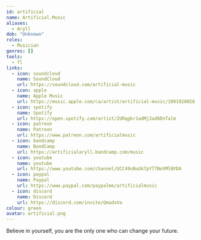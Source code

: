 ```yaml
---
id: artificial
name: Artificial.Music
aliases:
  - Aryll
dob: "Unknown"
roles:
  - Musician
genres: []
tools:
  - fl
links:
  - icon: soundcloud
    name: SoundCloud
    url: https://soundcloud.com/artificial-music
  - icon: apple
    name: Apple Music
    url: https://music.apple.com/ca/artist/artificial-music/1091920028
  - icon: spotify
    name: Spotify
    url: https://open.spotify.com/artist/2URqgkr1adMj2ad6DnTalm
  - icon: patreon
    name: Patreon
    url: https://www.patreon.com/artificialmusic
  - icon: bandcamp
    name: BandCamp
    url: https://artificialaryll.bandcamp.com/music
  - icon: youtube
    name: youtube
    url: https://www.youtube.com/channel/UCC49uNuUk7pY77NoVMlNYDA
  - icon: paypal
    name: Paypal
    url: https://www.paypal.com/paypalme/artificialmusic
  - icon: discord
    name: Discord
    url: https://discord.com/invite/QmadxVa
colour: green
avatar: artificial.png
---
```


Believe in yourself, you are the only one who can change your future.
